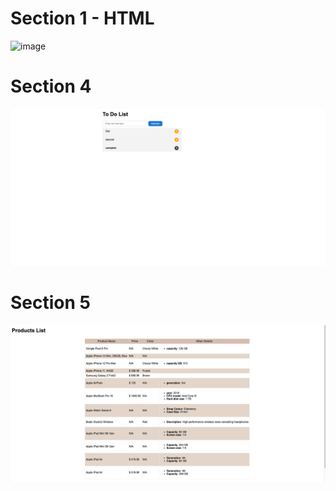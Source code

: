 # Section 1 - HTML
![image](./section-1/Screenshot%20section%201.png)
# Section 4
![image](./section-4/Screenshot%202025-03-13%20at%2001.32.35.png)
# Section 5
![image](./section-5/Screenshot%202025-03-13%20at%2001.26.31.png)
